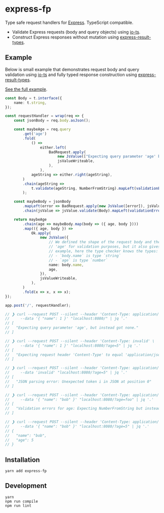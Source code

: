 # express-fp

Type safe request handlers for [Express]. TypeScript compatible.

- Validate Express requests (body and query objects) using [io-ts].
- Construct Express responses without mutation using [express-result-types].

## Example

Below is small example that demonstrates request body and query validation using [io-ts] and fully typed response construction using [express-result-types].

[See the full example](./src/example.ts).

``` ts
const Body = t.interface({
    name: t.string,
});

const requestHandler = wrap(req => {
    const jsonBody = req.body.asJson();

    const maybeAge = req.query
        .get('age')
        .fold(
            () =>
                either.left(
                    BadRequest.apply(
                        new JsValue(["Expecting query parameter 'age' but instead got none."]),
                        jsValueWriteable,
                    ),
                ),
            ageString => either.right(ageString),
        )
        .chain(ageString =>
            t.validate(ageString, NumberFromString).mapLeft(validationErrorsToBadRequest('age')),
        );

    const maybeBody = jsonBody
        .mapLeft(error => BadRequest.apply(new JsValue([error]), jsValueWriteable))
        .chain(jsValue => jsValue.validate(Body).mapLeft(validationErrorsToBadRequest('body')));

    return maybeAge
        .chain(age => maybeBody.map(body => ({ age, body })))
        .map(({ age, body }) =>
            Ok.apply(
                new JsValue({
                    // We defined the shape of the request body and the request query parameter
                    // 'age' for validation purposes, but it also gives us static types! For
                    // example, here the type checker knows the types:
                    // - `body.name` is type `string`
                    // - `age` is type `number`
                    name: body.name,
                    age,
                }),
                jsValueWriteable,
            ),
        )
        .fold(x => x, x => x);
});

app.post('/', requestHandler);

// ❯ curl --request POST --silent --header 'Content-Type: application/json' \
//     --data '{ "name": 1 }' "localhost:8080/" | jq '.'
// [
//   "Expecting query parameter 'age', but instead got none."
// ]

// ❯ curl --request POST --silent --header 'Content-Type: invalid' \
//     --data '{ "name": 1 }' "localhost:8080/?age=5" | jq '.'
// [
//   "Expecting request header 'Content-Type' to equal 'application/json', but instead got 'invalid'."
// ]

// ❯ curl --request POST --silent --header 'Content-Type: application/json' \
//     --data 'invalid' "localhost:8080/?age=5" | jq '.'
// [
//   "JSON parsing error: Unexpected token i in JSON at position 0"
// ]

// ❯ curl --request POST --silent --header 'Content-Type: application/json' \
//     --data '{ "name": "bob" }' "localhost:8080/?age=foo" | jq '.'
// [
//   "Validation errors for age: Expecting NumberFromString but instead got: \"foo\"."
// ]

// ❯ curl --request POST --silent --header 'Content-Type: application/json' \
//     --data '{ "name": "bob" }' "localhost:8080/?age=5" | jq '.'
// {
//   "name": "bob",
//   "age": 5
// }
```

## Installation

```
yarn add express-fp
```

## Development

```
yarn
npm run compile
npm run lint
```

[io-ts]: https://github.com/gcanti/io-ts
[fp-ts]: https://github.com/gcanti/fp-ts
[express-result-types]: https://github.com/OliverJAsh/express-result-types
[Express]: https://expressjs.com/
